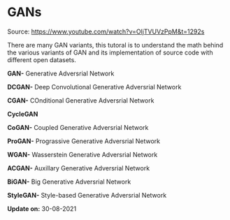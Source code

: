 # GANs

Source: https://www.youtube.com/watch?v=OljTVUVzPpM&t=1292s

There are many GAN variants, this tutoral is to understand the math behind the various variants of GAN and its implementation of source code with different open datasets. 

**GAN-** Generative Adversrial Network 

**DCGAN-** Deep Convolutional Generative Adversrial Network 

**CGAN-** COnditional Generative Adversrial Network 

**CycleGAN**

**CoGAN-** Coupled Generative Adversrial Network 

**ProGAN-** Prograssive Generative Adversrial Network 

**WGAN-** Wasserstein Generative Adversrial Network 

**ACGAN-** Auxillary Generative Adversrial Network 

**BiGAN-** Big Generative Adversrial Network 

**StyleGAN-** Style-based Generative Adversrial Network 

**Update on:** 30-08-2021
